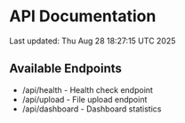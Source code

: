 # API Documentation

Last updated: Thu Aug 28 18:27:15 UTC 2025

## Available Endpoints
- /api/health - Health check endpoint
- /api/upload - File upload endpoint
- /api/dashboard - Dashboard statistics
